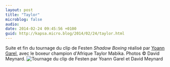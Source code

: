 ```yaml
---
layout: post
title: "Taylor"
microblog: false
audio: 
date: 2014-02-24 09:45:56 +0100
guid: http://kapsa.micro.blog/2014/02/24/taylor.html
---
```

Suite et fin du tournage du clip de Festen _Shadow Boxing_ réalisé par <a href="http://www.yoanngarel.com">Yoann Garel</a>, avec le boxeur champion d'Afrique Taylor Mabika. Photos © David Meynard. <img src="http://www.jeankapsa.com/uploads/2018/746ff968da.jpg" alt="Tournage du clip de Festen par Yoann Garel et David Meynard"/>
